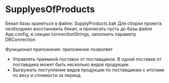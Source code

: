 # SupplyesOfProducts

Бекап базы храниться в файле:
SupplyProducts.bak
Для сборки проекта необходимо восстановить бекап, и прописать пусть до базы файле App.config, в секции connectionStrings, заполнить параметр DBConnection

Функционал приложения:
приложение позволяет
- Управлять приемкой поставок от поставщиков. В одной поставке от поставщика может
быть несколько видов продукции. 
- Выгружать поступление видов продукции по поставщикам с
итогами по весу и стоимости за период.

